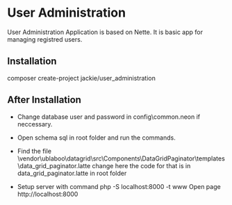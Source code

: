 User Administration
===================

User Administration Application is based on Nette. It is basic app for managing registred users.

Installation
------------
composer create-project jackie/user_administration

After Installation
------------------
- Change database user and password in config\common.neon if neccessary.

- Open schema sql in root folder and run the commands.

- Find the file \vendor\ublaboo\datagrid\src\Components\DataGridPaginator\templates\data_grid_paginator.latte
change here the code for that is in data_grid_paginator.latte in root folder

- Setup server with command
php -S localhost:8000 -t www
Open page http://localhost:8000
